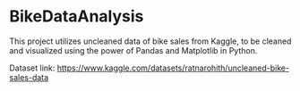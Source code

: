 # BikeDataAnalysis

This project utilizes uncleaned data of bike sales from Kaggle, to be cleaned and visualized using the power of Pandas and Matplotlib in Python.

Dataset link:
https://www.kaggle.com/datasets/ratnarohith/uncleaned-bike-sales-data
